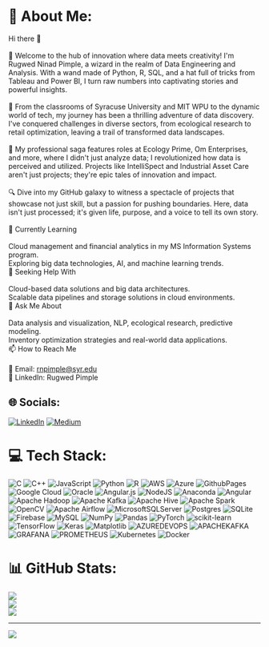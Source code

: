 # 💫 About Me:
Hi there 👋<br><br>🚀 Welcome to the hub of innovation where data meets creativity! I'm Rugwed Ninad Pimple, a wizard in the realm of Data Engineering and Analysis. With a wand made of Python, R, SQL, and a hat full of tricks from Tableau and Power BI, I turn raw numbers into captivating stories and powerful insights.<br><br>🌟 From the classrooms of Syracuse University and MIT WPU to the dynamic world of tech, my journey has been a thrilling adventure of data discovery. I've conquered challenges in diverse sectors, from ecological research to retail optimization, leaving a trail of transformed data landscapes.<br><br>💼 My professional saga features roles at Ecology Prime, Om Enterprises, and more, where I didn't just analyze data; I revolutionized how data is perceived and utilized. Projects like IntelliSpect and Industrial Asset Care aren't just projects; they're epic tales of innovation and impact.<br><br>🔍 Dive into my GitHub galaxy to witness a spectacle of projects that showcase not just skill, but a passion for pushing boundaries. Here, data isn't just processed; it's given life, purpose, and a voice to tell its own story.<br><br>🌱 Currently Learning<br><br>Cloud management and financial analytics in my MS Information Systems program.<br>Exploring big data technologies, AI, and machine learning trends.<br>🤔 Seeking Help With<br><br>Cloud-based data solutions and big data architectures.<br>Scalable data pipelines and storage solutions in cloud environments.<br>💬 Ask Me About<br><br>Data analysis and visualization, NLP, ecological research, predictive modeling.<br>Inventory optimization strategies and real-world data applications.<br>📫 How to Reach Me<br><br>📧 Email: rnpimple@syr.edu<br>🔗 LinkedIn: Rugwed Pimple


## 🌐 Socials:
[![LinkedIn](https://img.shields.io/badge/LinkedIn-%230077B5.svg?logo=linkedin&logoColor=white)](https://linkedin.com/in/https://www.linkedin.com/in/rugwedpimple/) [![Medium](https://img.shields.io/badge/Medium-12100E?logo=medium&logoColor=white)](https://medium.com/@https://medium.com/@rugwedpimple) 

# 💻 Tech Stack:
![C](https://img.shields.io/badge/c-%2300599C.svg?style=plastic&logo=c&logoColor=white) ![C++](https://img.shields.io/badge/c++-%2300599C.svg?style=plastic&logo=c%2B%2B&logoColor=white) ![JavaScript](https://img.shields.io/badge/javascript-%23323330.svg?style=plastic&logo=javascript&logoColor=%23F7DF1E) ![Python](https://img.shields.io/badge/python-3670A0?style=plastic&logo=python&logoColor=ffdd54) ![R](https://img.shields.io/badge/r-%23276DC3.svg?style=plastic&logo=r&logoColor=white) ![AWS](https://img.shields.io/badge/AWS-%23FF9900.svg?style=plastic&logo=amazon-aws&logoColor=white) ![Azure](https://img.shields.io/badge/azure-%230072C6.svg?style=plastic&logo=microsoftazure&logoColor=white) ![GithubPages](https://img.shields.io/badge/github%20pages-121013?style=plastic&logo=github&logoColor=white) ![Google Cloud](https://img.shields.io/badge/GoogleCloud-%234285F4.svg?style=plastic&logo=google-cloud&logoColor=white) ![Oracle](https://img.shields.io/badge/Oracle-F80000?style=plastic&logo=oracle&logoColor=white) ![Angular.js](https://img.shields.io/badge/angular.js-%23E23237.svg?style=plastic&logo=angularjs&logoColor=white) ![NodeJS](https://img.shields.io/badge/node.js-6DA55F?style=plastic&logo=node.js&logoColor=white) ![Anaconda](https://img.shields.io/badge/Anaconda-%2344A833.svg?style=plastic&logo=anaconda&logoColor=white) ![Angular](https://img.shields.io/badge/angular-%23DD0031.svg?style=plastic&logo=angular&logoColor=white) ![Apache Hadoop](https://img.shields.io/badge/Apache%20Hadoop-66CCFF?style=plastic&logo=apachehadoop&logoColor=black) ![Apache Kafka](https://img.shields.io/badge/Apache%20Kafka-000?style=plastic&logo=apachekafka) ![Apache Hive](https://img.shields.io/badge/Apache%20Hive-FDEE21?style=plastic&logo=apachehive&logoColor=black) ![Apache Spark](https://img.shields.io/badge/Apache%20Spark-FDEE21?style=plastic&logo=apachespark&logoColor=black) ![OpenCV](https://img.shields.io/badge/opencv-%23white.svg?style=plastic&logo=opencv&logoColor=white) ![Apache Airflow](https://img.shields.io/badge/Apache%20Airflow-017CEE?style=plastic&logo=Apache%20Airflow&logoColor=white) ![MicrosoftSQLServer](https://img.shields.io/badge/Microsoft%20SQL%20Server-CC2927?style=plastic&logo=microsoft%20sql%20server&logoColor=white) ![Postgres](https://img.shields.io/badge/postgres-%23316192.svg?style=plastic&logo=postgresql&logoColor=white) ![SQLite](https://img.shields.io/badge/sqlite-%2307405e.svg?style=plastic&logo=sqlite&logoColor=white) ![Firebase](https://img.shields.io/badge/Firebase-039BE5?style=plastic&logo=Firebase&logoColor=white) ![MySQL](https://img.shields.io/badge/mysql-%2300000f.svg?style=plastic&logo=mysql&logoColor=white) ![NumPy](https://img.shields.io/badge/numpy-%23013243.svg?style=plastic&logo=numpy&logoColor=white) ![Pandas](https://img.shields.io/badge/pandas-%23150458.svg?style=plastic&logo=pandas&logoColor=white) ![PyTorch](https://img.shields.io/badge/PyTorch-%23EE4C2C.svg?style=plastic&logo=PyTorch&logoColor=white) ![scikit-learn](https://img.shields.io/badge/scikit--learn-%23F7931E.svg?style=plastic&logo=scikit-learn&logoColor=white) ![TensorFlow](https://img.shields.io/badge/TensorFlow-%23FF6F00.svg?style=plastic&logo=TensorFlow&logoColor=white) ![Keras](https://img.shields.io/badge/Keras-%23D00000.svg?style=plastic&logo=Keras&logoColor=white) ![Matplotlib](https://img.shields.io/badge/Matplotlib-%23ffffff.svg?style=plastic&logo=Matplotlib&logoColor=black) ![AZUREDEVOPS](https://img.shields.io/badge/azuredevops-0078D7.svg?style=plastic&logo=azuredevops&logoColor=white&color=%230078D7) ![APACHEKAFKA](https://img.shields.io/badge/apachekafka-231F20.svg?style=plastic&logo=apachekafka&logoColor=white&color=%23231F20) ![GRAFANA](https://img.shields.io/badge/grafana-F46800.svg?style=plastic&logo=grafana&logoColor=white&color=%23F46800) ![PROMETHEUS](https://img.shields.io/badge/prometheus-E6522C.svg?style=plastic&logo=prometheus&logoColor=white&color=%23E6522C) ![Kubernetes](https://img.shields.io/badge/kubernetes-%23326ce5.svg?style=plastic&logo=kubernetes&logoColor=white) ![Docker](https://img.shields.io/badge/docker-%230db7ed.svg?style=plastic&logo=docker&logoColor=white)
# 📊 GitHub Stats:
![](https://github-readme-stats.vercel.app/api?username=rugwed09&theme=dracula&hide_border=false&include_all_commits=false&count_private=false)<br/>
![](https://github-readme-streak-stats.herokuapp.com/?user=rugwed09&theme=dracula&hide_border=false)<br/>
![](https://github-readme-stats.vercel.app/api/top-langs/?username=rugwed09&theme=dracula&hide_border=false&include_all_commits=false&count_private=false&layout=compact)

---
[![](https://visitcount.itsvg.in/api?id=rugwed09&icon=0&color=0)](https://visitcount.itsvg.in)

<!-- Proudly created with GPRM ( https://gprm.itsvg.in ) -->
